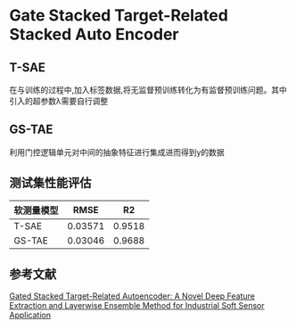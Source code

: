 # Gate Stacked Target-Related Stacked Auto Encoder
## T-SAE
在与训练的过程中,加入标签数据,将无监督预训练转化为有监督预训练问题。其中引入的超参数λ需要自行调整
## GS-TAE
利用门控逻辑单元对中间的抽象特征进行集成进而得到y的数据

## 测试集性能评估
 软测量模型  | RMSE  | R2
 ----- | ----- | ------  
 T-SAE  | 0.03571 | 0.9518
 GS-TAE  | 0.03046 | 0.9688  
 
 ## 参考文献
 [Gated Stacked Target-Related Autoencoder: A Novel Deep Feature Extraction and Layerwise Ensemble Method for Industrial Soft Sensor Application](https://ieeexplore.ieee.org/abstract/document/9174659/)   
